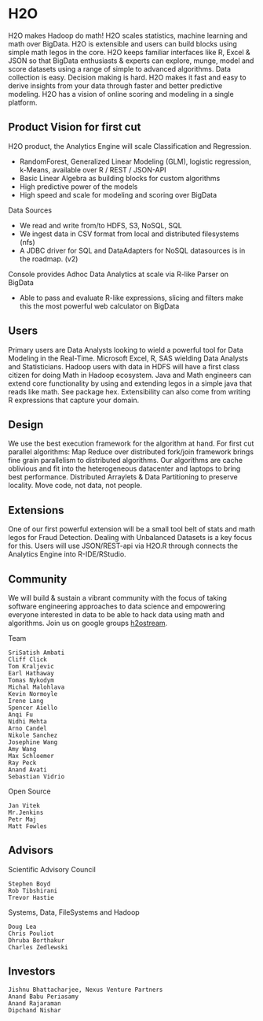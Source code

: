 H2O
========

H2O makes Hadoop do math! H2O scales statistics, machine learning and math over BigData. H2O is extensible and users can build blocks using simple math legos in the core. H2O keeps familiar interfaces like R, Excel & JSON so that BigData enthusiasts & experts can explore, munge, model and score datasets using a range of simple to advanced algorithms. Data collection is easy. Decision making is hard. H2O makes it fast and easy to derive insights from your data through faster and better predictive modeling. H2O has a vision of online scoring and modeling in a single platform.

Product Vision for first cut
------------------------------
H2O product, the Analytics Engine will scale Classification and Regression.
- RandomForest, Generalized Linear Modeling (GLM), logistic regression, k-Means, available over R / REST / JSON-API
- Basic Linear Algebra as building blocks for custom algorithms
- High predictive power of the models
- High speed and scale for modeling and scoring over BigData

Data Sources
- We read and write from/to HDFS, S3, NoSQL, SQL
- We ingest data in CSV format from local and distributed filesystems (nfs)
- A JDBC driver for SQL and DataAdapters for NoSQL datasources is in the roadmap. (v2)

Console provides Adhoc Data Analytics at scale via R-like Parser on BigData
 - Able to pass and evaluate R-like expressions, slicing and filters make this the most powerful web calculator on BigData

Users
--------------------------------
Primary users are Data Analysts looking to wield a powerful tool for Data Modeling in the Real-Time. Microsoft Excel, R, SAS wielding Data Analysts and Statisticians.
Hadoop users with data in HDFS will have a first class citizen for doing Math in Hadoop ecosystem.
Java and Math engineers can extend core functionality by using and extending legos in a simple java that reads like math. See package hex.
Extensibility can also come from writing R expressions that capture your domain.

Design
--------------------------------

We use the best execution framework for the algorithm at hand. For first cut parallel algorithms: Map Reduce over distributed fork/join framework brings fine grain parallelism to distributed algorithms.
Our algorithms are cache oblivious and fit into the heterogeneous datacenter and laptops to bring best performance.
Distributed Arraylets & Data Partitioning to preserve locality.
Move code, not data, not people.

Extensions
---------------------------------

One of our first powerful extension will be a small tool belt of stats and math legos for Fraud Detection. Dealing with Unbalanced Datasets is a key focus for this.
Users will use JSON/REST-api via H2O.R through connects the Analytics Engine into R-IDE/RStudio.

Community
---------------------------------
We will build & sustain a vibrant community with the focus of taking software engineering approaches to data science and empowering everyone interested in data to be able to hack data using math and algorithms.
Join us on google groups [h2ostream](https://groups.google.com/forum/#!forum/h2ostream).

Team
```
SriSatish Ambati
Cliff Click
Tom Kraljevic
Earl Hathaway
Tomas Nykodym
Michal Malohlava
Kevin Normoyle
Irene Lang
Spencer Aiello
Anqi Fu
Nidhi Mehta
Arno Candel
Nikole Sanchez
Josephine Wang
Amy Wang
Max Schloemer
Ray Peck
Anand Avati
Sebastian Vidrio
```

Open Source
```
Jan Vitek
Mr.Jenkins
Petr Maj
Matt Fowles
```

Advisors
--------------------------------
Scientific Advisory Council
```
Stephen Boyd
Rob Tibshirani
Trevor Hastie
```

Systems, Data, FileSystems and Hadoop
```
Doug Lea
Chris Pouliot
Dhruba Borthakur
Charles Zedlewski
```

Investors
--------------------------------
```
Jishnu Bhattacharjee, Nexus Venture Partners
Anand Babu Periasamy
Anand Rajaraman
Dipchand Nishar
```
